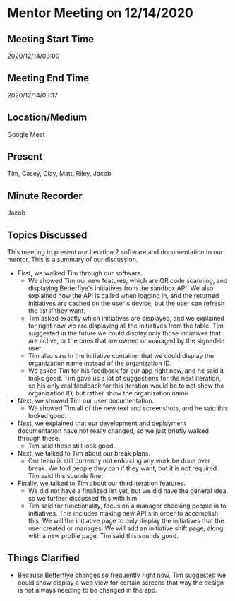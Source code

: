 # Mentor Meeting on 12/14/2020

## Meeting Start Time

2020/12/14/03:00

## Meeting End Time

2020/12/14/03:17

## Location/Medium

Google Meet

## Present

Tim, Casey, Clay, Matt, Riley, Jacob

## Minute Recorder

Jacob

## Topics Discussed

This meeting to present our Iteration 2 software and documentation to our mentor. This is a summary of our discussion.

- First, we walked Tim through our software.
  - We showed Tim our new features, which are QR code scanning, and displaying Betterflye's initiatives from the sandbox API. We also explained how the API is called when logging in, and the returned initiatives are cached on the user's device, but the user can refresh the list if they want.
  - Tim asked exactly which initiatives are displayed, and we explained for right now we are displaying all the initiatives from the table. Tim suggested in the future we could display only those initiatives that are active, or the ones that are owned or managed by the signed-in user.
  - Tim also saw in the initiative container that we could display the organization name instead of the organization ID.
  - We asked Tim for his feedback for our app right now, and he said it looks good. Tim gave us a lot of suggestions for the next iteration, so his only real feedback for this iteration would be to not show the organization ID, but rather show the organization name.
- Next, we showed Tim our user documentation.
  - We showed Tim all of the new text and screenshots, and he said this looked good.
- Next, we explained that our development and deployment documentation have not really changed, so we just briefly walked through these.
  - Tim said these still look good.
- Next, we talked to Tim about our break plans.
  - Our team is still currently not enforcing any work be done over break. We told people they can if they want, but it is not required. Tim said this sounds fine.
- Finally, we talked to Tim about our third iteration features.
  - We did not have a finalized list yet, but we did have the general idea, so we further discussed this with him.
  - Tim said for functionality, focus on a manager checking people in to initiatives. This includes making new API's in order to accomplish this. We will the initiative page to only display the initiatives that the user created or manages. We will add an initiative shift page, along with a new profile page. Tim said this sounds good.

## Things Clarified

- Because Betterflye changes so frequently right now, Tim suggested we could show display a web view for certain screens that way the design is not always needing to be changed in the app.